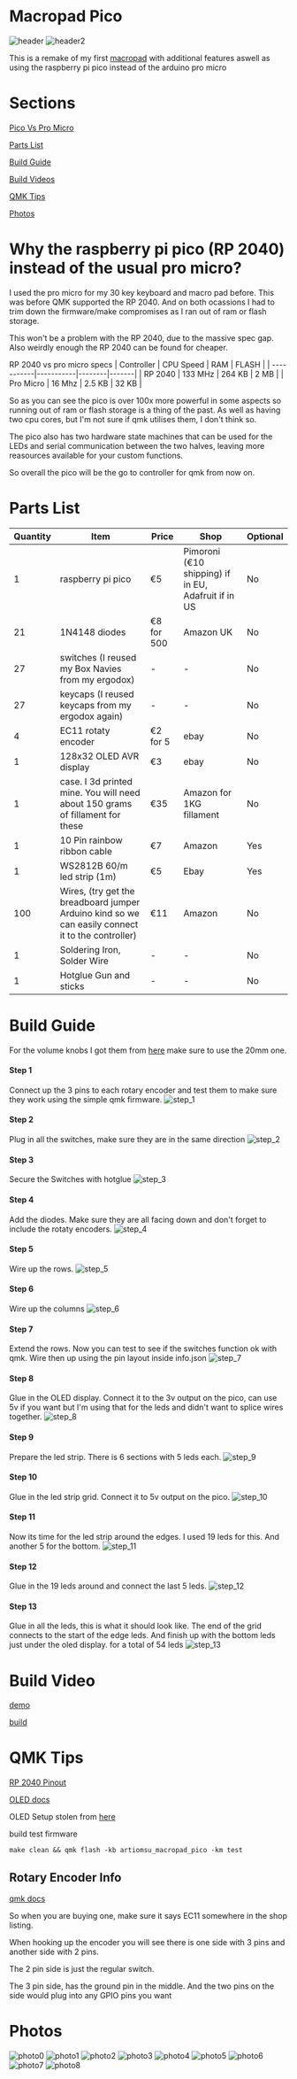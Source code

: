 # Macropad Pico

![header](https://github.com/ArtiomSu/qmk_firmware/raw/artiomsu_macropad_pico/keyboards/artiomsu_macropad_pico/public/images/header.jpg)
![header2](https://github.com/ArtiomSu/qmk_firmware/raw/artiomsu_macropad_pico/keyboards/artiomsu_macropad_pico/public/images/header2.jpg)

This is a remake of my first [macropad](https://github.com/ArtiomSu/qmk_firmware/tree/macropad_artiomsu/keyboards/macropad_artiomsu) with additional features aswell as using the raspberry pi pico instead of the arduino pro micro

# Sections
[Pico Vs Pro Micro](#why-the-raspberry-pi-pico-rp-2040-instead-of-the-usual-pro-micro)

[Parts List](#parts-list)

[Build Guide](#build-guide)

[Build Videos](#build-video)

[QMK Tips](#qmk-tips)

[Photos](#photos)

# Why the raspberry pi pico (RP 2040) instead of the usual pro micro?

I used the pro micro for my 30 key keyboard and macro pad before. This was before QMK supported the RP 2040. And on both ocassions I had to trim down the firmware/make compromises as I ran out of ram or flash storage.

This won't be a problem with the RP 2040, due to the massive spec gap. Also weirdly enough the RP 2040 can be found for cheaper.

RP 2040 vs pro micro specs
| Controller | CPU Speed | RAM    | FLASH |
| -----------|-----------|--------|-------|
| RP 2040    | 133 MHz   | 264 KB | 2 MB  |
| Pro Micro  | 16 Mhz    | 2.5 KB | 32 KB |

So as you can see the pico is over 100x more powerful in some aspects so running out of ram or flash storage is a thing of the past. As well as having two cpu cores, but I'm not sure if qmk utilises them, I don't think so.

The pico also has two hardware state machines that can be used for the LEDs and serial communication between the two halves, leaving more reasources available for your custom functions.

So overall the pico will be the go to controller for qmk from now on.

# Parts List
| Quantity | Item | Price | Shop | Optional |
|----------|------|-------|------|----------|
|1| raspberry pi pico | €5 | Pimoroni (€10 shipping) if in EU, Adafruit if in US | No |
|21| 1N4148 diodes | €8 for 500 | Amazon UK | No |
|27| switches (I reused my Box Navies from my ergodox)| - | - | No |
|27| keycaps (I reused keycaps from my ergodox again)| - | - | No |
|4| EC11 rotaty encoder | €2 for 5 | ebay | No |
|1| 128x32 OLED AVR display | €3 | ebay | No |
|1| case. I 3d printed mine. You will need about 150 grams of fillament for these | €35 | Amazon for 1KG fillament | No |
|1| 10 Pin rainbow ribbon cable | €7 | Amazon | Yes |
|1| WS2812B 60/m led strip (1m) | €5 | Ebay | Yes |
|100| Wires, (try get the breadboard jumper Arduino kind so we can easily connect it to the controller) | €11 | Amazon | No |
|1| Soldering Iron, Solder Wire | - | - | No |
|1| Hotglue Gun and sticks | - | - | No |

# Build Guide

For the volume knobs I got them from [here](https://www.thingiverse.com/thing:4206617) make sure to use the 20mm one. 

#### Step 1
Connect up the 3 pins to each rotary encoder and test them to make sure they work using the simple qmk firmware.
![step_1](https://github.com/ArtiomSu/qmk_firmware/raw/artiomsu_macropad_pico/keyboards/artiomsu_macropad_pico/public/images/step_1.jpg)

#### Step 2
Plug in all the switches, make sure they are in the same direction
![step_2](https://github.com/ArtiomSu/qmk_firmware/raw/artiomsu_macropad_pico/keyboards/artiomsu_macropad_pico/public/images/step_2.jpg)

#### Step 3
Secure the Switches with hotglue
![step_3](https://github.com/ArtiomSu/qmk_firmware/raw/artiomsu_macropad_pico/keyboards/artiomsu_macropad_pico/public/images/step_3.jpg)

#### Step 4
Add the diodes. Make sure they are all facing down and don't forget to include the rotaty encoders.
![step_4](https://github.com/ArtiomSu/qmk_firmware/raw/artiomsu_macropad_pico/keyboards/artiomsu_macropad_pico/public/images/step_4.jpg)

#### Step 5
Wire up the rows.
![step_5](https://github.com/ArtiomSu/qmk_firmware/raw/artiomsu_macropad_pico/keyboards/artiomsu_macropad_pico/public/images/step_5.jpg)

#### Step 6
Wire up the columns
![step_6](https://github.com/ArtiomSu/qmk_firmware/raw/artiomsu_macropad_pico/keyboards/artiomsu_macropad_pico/public/images/step_6.jpg)

#### Step 7
Extend the rows. Now you can test to see if the switches function ok with qmk. Wire then up using the pin layout inside info.json
![step_7](https://github.com/ArtiomSu/qmk_firmware/raw/artiomsu_macropad_pico/keyboards/artiomsu_macropad_pico/public/images/step_7.jpg)

#### Step 8
Glue in the OLED display. Connect it to the 3v output on the pico, can use 5v if you want but I'm using that for the leds and didn't want to splice wires together.
![step_8](https://github.com/ArtiomSu/qmk_firmware/raw/artiomsu_macropad_pico/keyboards/artiomsu_macropad_pico/public/images/step_8.jpg)

#### Step 9
Prepare the led strip. There is 6 sections with 5 leds each.
![step_9](https://github.com/ArtiomSu/qmk_firmware/raw/artiomsu_macropad_pico/keyboards/artiomsu_macropad_pico/public/images/step_9.jpg)

#### Step 10
Glue in the led strip grid. Connect it to 5v output on the pico.
![step_10](https://github.com/ArtiomSu/qmk_firmware/raw/artiomsu_macropad_pico/keyboards/artiomsu_macropad_pico/public/images/step_10.jpg)

#### Step 11
Now its time for the led strip around the edges. I used 19 leds for this. And another 5 for the bottom.
![step_11](https://github.com/ArtiomSu/qmk_firmware/raw/artiomsu_macropad_pico/keyboards/artiomsu_macropad_pico/public/images/step_11.jpg)

#### Step 12
Glue in the 19 leds around and connect the last 5 leds.
![step_12](https://github.com/ArtiomSu/qmk_firmware/raw/artiomsu_macropad_pico/keyboards/artiomsu_macropad_pico/public/images/step_12.jpg)

#### Step 13
Glue in all the leds, this is what it should look like. The end of the grid connects to the start of the edge leds. And finish up with the bottom leds just under the oled display. for a total of 54 leds
![step_13](https://github.com/ArtiomSu/qmk_firmware/raw/artiomsu_macropad_pico/keyboards/artiomsu_macropad_pico/public/images/step_13.jpg)

# Build Video

[demo](https://www.youtube.com/watch?v=DFtIEDBoUzQ)

[build](https://www.youtube.com/watch?v=P-ggW76Ui1A)

# QMK Tips

[RP 2040 Pinout](https://github.com/qmk/qmk_firmware/blob/master/docs/platformdev_rp2040.md)

[OLED docs](https://github.com/qmk/qmk_firmware/blob/master/docs/feature_oled_driver.md)

OLED Setup stolen from [here](https://learn.adafruit.com/using-qmk-on-rp2040-microcontrollers/kb2040-one-key-keyboard-with-oled-display) 

build test firmware

`make clean && qmk flash -kb artiomsu_macropad_pico -km test`

## Rotary Encoder Info
[qmk docs](https://github.com/qmk/qmk_firmware/blob/master/docs/feature_encoders.md)

So when you are buying one, make sure it says EC11 somewhere in the shop listing.

When hooking up the encoder you will see there is one side with 3 pins and another side with 2 pins.

The 2 pin side is just the regular switch.

The 3 pin side, has the ground pin in the middle. And the two pins on the side would plug into any GPIO pins you want

# Photos

![photo0](https://github.com/ArtiomSu/qmk_firmware/raw/artiomsu_macropad_pico/keyboards/artiomsu_macropad_pico/public/images/photo_0.jpg)
![photo1](https://github.com/ArtiomSu/qmk_firmware/raw/artiomsu_macropad_pico/keyboards/artiomsu_macropad_pico/public/images/photo_1.jpg)
![photo2](https://github.com/ArtiomSu/qmk_firmware/raw/artiomsu_macropad_pico/keyboards/artiomsu_macropad_pico/public/images/photo_2.jpg)
![photo3](https://github.com/ArtiomSu/qmk_firmware/raw/artiomsu_macropad_pico/keyboards/artiomsu_macropad_pico/public/images/photo_3.jpg)
![photo4](https://github.com/ArtiomSu/qmk_firmware/raw/artiomsu_macropad_pico/keyboards/artiomsu_macropad_pico/public/images/photo_4.jpg)
![photo5](https://github.com/ArtiomSu/qmk_firmware/raw/artiomsu_macropad_pico/keyboards/artiomsu_macropad_pico/public/images/photo_5.jpg)
![photo6](https://github.com/ArtiomSu/qmk_firmware/raw/artiomsu_macropad_pico/keyboards/artiomsu_macropad_pico/public/images/photo_6.jpg)
![photo7](https://github.com/ArtiomSu/qmk_firmware/raw/artiomsu_macropad_pico/keyboards/artiomsu_macropad_pico/public/images/photo_7.jpg)
![photo8](https://github.com/ArtiomSu/qmk_firmware/raw/artiomsu_macropad_pico/keyboards/artiomsu_macropad_pico/public/images/photo_8.jpg)


